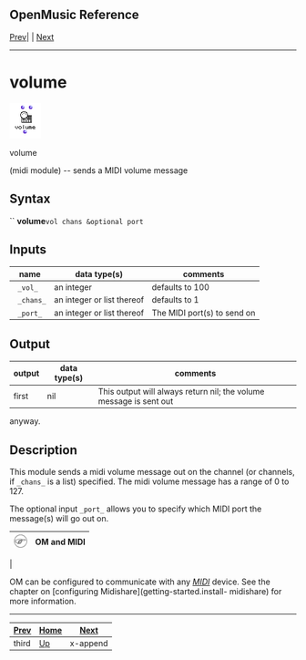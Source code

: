 OpenMusic Reference  
---  
[Prev](third)| | [Next](x-append)  
  
* * *

# volume

![](figures/functions/midi/volume.png)

  
  
volume  
  
(midi module) \-- sends a MIDI volume message  

## Syntax

`` **volume**` vol chans &optional port `

## Inputs

name| data type(s)| comments  
---|---|---  
` _vol_`|  an integer| defaults to 100  
` _chans_`|  an integer or list thereof| defaults to 1  
` _port_`|  an integer or list thereof| The MIDI port(s) to send on  
  
## Output

output| data type(s)| comments  
---|---|---  
first| nil| This output will always return nil; the volume message is sent out
anyway.  
  
## Description

This module sends a midi volume message out on the channel (or channels, if
`_chans_` is a list) specified. The midi volume message has a range of 0 to
127.

The optional input `_port_` allows you to specify which MIDI port the
message(s) will go out on.

![Note](figures/images/note.gif)|  **OM and MIDI**  
---|---  
 |

OM can be configured to communicate with any [_MIDI_](glossary#MIDI)
device. See the chapter on [configuring Midishare](getting-started.install-
midishare) for more information.  
  
* * *

[Prev](third)| [Home](index)| [Next](x-append)  
---|---|---  
third| [Up](funcref.main)| x-append

